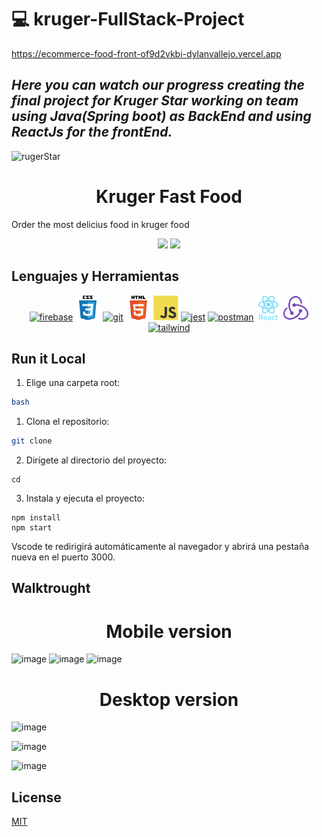 # 💻 kruger-FullStack-Project
  https://ecommerce-food-front-of9d2vkbi-dylanvallejo.vercel.app
## _Here you can watch our progress creating the final project for Kruger Star working on team using Java(Spring boot) as BackEnd and using ReactJs for the frontEnd._



![rugerStar](https://user-images.githubusercontent.com/99937413/213617924-6570e9a6-b9a9-4aa4-bb85-807e84321a3b.gif)


<h1 style="text-align: center;"> Kruger Fast Food  </h1>

Order the most delicius food in kruger food 

<p style="text-align: center;">
  <img src="https://img.shields.io/badge/MADEWITH-React-1572B6?style=for-the-badge&logo=React" height="30">
  <img src="https://img.shields.io/badge/STATUS-EN%20DESAROLLO-green">
</p>


## Lenguajes y Herramientas

<p style="text-align: center;">
  <a href="https://firebase.google.com/" target="_blank" rel="noreferrer"><img src="https://www.vectorlogo.zone/logos/firebase/firebase-icon.svg" alt="firebase" width="40" height="40"/></a>
  <a href="https://www.w3schools.com/css/" target="_blank" rel="noreferrer"><img src="https://raw.githubusercontent.com/devicons/devicon/master/icons/css3/css3-original-wordmark.svg" alt="css3" width="40" height="40"/></a>  
  <a href="https://git-scm.com/" target="_blank" rel="noreferrer"><img src="https://www.vectorlogo.zone/logos/git-scm/git-scm-icon.svg" alt="git" width="40" height="40"/></a>
  <a href="https://www.w3.org/html/" target="_blank" rel="noreferrer"><img src="https://raw.githubusercontent.com/devicons/devicon/master/icons/html5/html5-original-wordmark.svg" alt="html5" width="40" height="40"/></a>
  <a href="https://developer.mozilla.org/en-US/docs/Web/JavaScript" target="_blank" rel="noreferrer"><img src="https://raw.githubusercontent.com/devicons/devicon/master/icons/javascript/javascript-original.svg" alt="javascript" width="40" height="40"/></a>
  <a href="https://jestjs.io" target="_blank" rel="noreferrer"><img src="https://www.vectorlogo.zone/logos/jestjsio/jestjsio-icon.svg" alt="jest" width="40" height="40"/></a>
  <a href="https://postman.com" target="_blank" rel="noreferrer"><img src="https://www.vectorlogo.zone/logos/getpostman/getpostman-icon.svg" alt="postman" width="40" height="40"/></a>
  <a href="https://reactjs.org/" target="_blank" rel="noreferrer"><img src="https://raw.githubusercontent.com/devicons/devicon/master/icons/react/react-original-wordmark.svg" alt="react" width="40" height="40"/></a>
  <a href="https://redux.js.org" target="_blank" rel="noreferrer"><img src="https://raw.githubusercontent.com/devicons/devicon/master/icons/redux/redux-original.svg" alt="redux" width="40" height="40"/></a>
  <a href="https://tailwindcss.com/" target="_blank" rel="noreferrer"><img src="https://www.vectorlogo.zone/logos/tailwindcss/tailwindcss-icon.svg" alt="tailwind" width="40" height="40"/></a>
</p>
  
## Run it Local
  
1. Elige una carpeta root:

```sh
bash
```

1. Clona el repositorio:

```sh
git clone 
```

2. Dirígete al directorio del proyecto:

```console
cd 
```

3. Instala y ejecuta el proyecto:

```console
npm install
npm start
```

Vscode te redirigirá automáticamente al navegador y abrirá una pestaña nueva en el puerto 3000.

## Walktrought
<h1 style="text-align: center;">Mobile version</h1>

![image](https://user-images.githubusercontent.com/99937413/219829896-6c402c0a-be19-4b88-9401-e245376bcd42.png)
![image](https://user-images.githubusercontent.com/99937413/219830005-8a013a4d-13a8-46e6-b041-e51513254948.png)
![image](https://user-images.githubusercontent.com/99937413/219830016-5b9698db-0f9f-4318-8da5-4c9b8bca4832.png)




<h1 style="text-align: center;">Desktop version</h1>

![image](https://user-images.githubusercontent.com/99937413/219829947-6bd7729a-2a4c-44a9-ae64-554ebf2415a0.png)

![image](https://user-images.githubusercontent.com/99937413/219829956-dae47fb9-7702-4273-a902-24323240b139.png)

![image](https://user-images.githubusercontent.com/99937413/219829964-b3a552a7-29e2-48da-a7b9-0d696e6b601a.png)


## License

[MIT](https://choosealicense.com/licenses/mit/)
